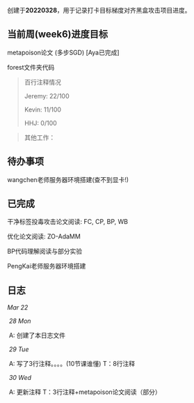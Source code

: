 创建于**20220328**，用于记录打卡目标梯度对齐黑盒攻击项目进度。



## 当前周(week6)进度目标

metapoison论文 (多步SGD) [Aya已完成]

forest文件夹代码

> 百行注释情况
>
> Jeremy: 22/100
>
> Kevin: 11/100
>
> HHJ: 0/100

> 其他工作：
>
> 



## 待办事项

wangchen老师服务器环境搭建(查不到显卡!)



## 已完成

干净标签投毒攻击论文阅读: FC, CP, BP, WB

优化论文阅读: ZO-AdaMM

BP代码理解阅读与部分实验

PengKai老师服务器环境搭建



## 日志

*Mar 22*

​	*28 Mon* 

​		A: 创建了本日志文件

​	*29 Tue*

​		A: 写了3行注释。。。。(10节课谁懂)
		T：8行注释

​	*30 Wed*

​		A: 更新注释
		T：3行注释+metapoison论文阅读（部分）
